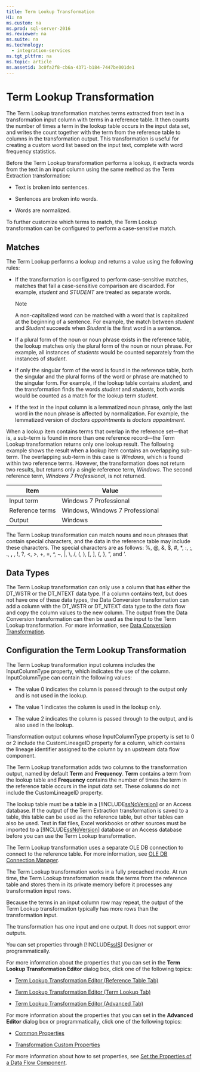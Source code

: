 ```yaml
---
title: Term Lookup Transformation
H1: na
ms.custom: na
ms.prod: sql-server-2016
ms.reviewer: na
ms.suite: na
ms.technology: 
  - integration-services
ms.tgt_pltfrm: na
ms.topic: article
ms.assetid: 3c0fa2f8-cb6a-4371-b184-7447be001de1
---
```

# Term Lookup Transformation
  The Term Lookup transformation matches terms extracted from text in a transformation input column with terms in a reference table. It then counts the number of times a term in the lookup table occurs in the input data set, and writes the count together with the term from the reference table to columns in the transformation output. This transformation is useful for creating a custom word list based on the input text, complete with word frequency statistics.  
  
 Before the Term Lookup transformation performs a lookup, it extracts words from the text in an input column using the same method as the Term Extraction transformation:  
  
-   Text is broken into sentences.  
  
-   Sentences are broken into words.  
  
-   Words are normalized.  
  
 To further customize which terms to match, the Term Lookup transformation can be configured to perform a case-sensitive match.  
  
## Matches  
 The Term Lookup performs a lookup and returns a value using the following rules:  
  
-   If the transformation is configured to perform case-sensitive matches, matches that fail a case-sensitive comparison are discarded. For example, *student* and *STUDENT* are treated as separate words.  
  
    > [!NOTE]  
    >  A non-capitalized word can be matched with a word that is capitalized at the beginning of a sentence. For example, the match between *student* and *Student* succeeds when *Student* is the first word in a sentence.  
  
-   If a plural form of the noun or noun phrase exists in the reference table, the lookup matches only the plural form of the noun or noun phrase. For example, all instances of *students* would be counted separately from the instances of *student*.  
  
-   If only the singular form of the word is found in the reference table, both the singular and the plural forms of the word or phrase are matched to the singular form. For example, if the lookup table contains *student*, and the transformation finds the words *student* and *students*, both words would be counted as a match for the lookup term *student*.  
  
-   If the text in the input column is a lemmatized noun phrase, only the last word in the noun phrase is affected by normalization. For example, the lemmatized version of *doctors appointments* is *doctors appointment*.  
  
 When a lookup item contains terms that overlap in the reference set—that is, a sub-term is found in more than one reference record—the Term Lookup transformation returns only one lookup result. The following example shows the result when a lookup item contains an overlapping sub-term. The overlapping sub-term in this case is *Windows*, which is found within two reference terms. However, the transformation does not return two results, but returns only a single reference term, *Windows*. The second reference term, *Windows 7 Professional*, is not returned.  
  
|Item|Value|  
|----------|-----------|  
|Input term|Windows 7 Professional|  
|Reference terms|Windows, Windows 7 Professional|  
|Output|Windows|  
  
 The Term Lookup transformation can match nouns and noun phrases that contain special characters, and the data in the reference table may include these characters. The special characters are as follows: %, @, &, $, #, \*, :, ;, ., **,** , !, ?, <, >, +, =, ^, ~, |, \\, /, (, ), [, ], {, }, “, and ‘.  
  
## Data Types  
 The Term Lookup transformation can only use a column that has either the DT_WSTR or the DT_NTEXT data type. If a column contains text, but does not have one of these data types, the Data Conversion transformation can add a column with the DT_WSTR or DT_NTEXT data type to the data flow and copy the column values to the new column. The output from the Data Conversion transformation can then be used as the input to the Term Lookup transformation. For more information, see [Data Conversion Transformation](../../Topics/TopicNameNotContainA/Data-Conversion-Transformation.md).  
  
## Configuration the Term Lookup Transformation  
 The Term Lookup transformation input columns includes the InputColumnType property, which indicates the use of the column. InputColumnType can contain the following values:  
  
-   The value 0 indicates the column is passed through to the output only and is not used in the lookup.  
  
-   The value 1 indicates the column is used in the lookup only.  
  
-   The value 2 indicates the column is passed through to the output, and is also used in the lookup.  
  
 Transformation output columns whose InputColumnType property is set to 0 or 2 include the CustomLineageID property for a column, which contains the lineage identifier assigned to the column by an upstream data flow component.  
  
 The Term Lookup transformation adds two columns to the transformation output, named by default **Term** and **Frequency**. **Term** contains a term from the lookup table and **Frequency** contains the number of times the term in the reference table occurs in the input data set. These columns do not include the CustomLineageID property.  
  
 The lookup table must be a table in a [!INCLUDE[ssNoVersion](../../Topics/TopicNameContainA/includes/ssNoVersion_md.md)] or an Access database. If the output of the Term Extraction transformation is saved to a table, this table can be used as the reference table, but other tables can also be used. Text in flat files, Excel workbooks or other sources must be imported to a [!INCLUDE[ssNoVersion](../../Topics/TopicNameContainA/includes/ssNoVersion_md.md)] database or an Access database before you can use the Term Lookup transformation.  
  
 The Term Lookup transformation uses a separate OLE DB connection to connect to the reference table. For more information, see [OLE DB Connection Manager](../../Topics/TopicNameNotContainA/OLE-DB-Connection-Manager.md).  
  
 The Term Lookup transformation works in a fully precached mode. At run time, the Term Lookup transformation reads the terms from the reference table and stores them in its private memory before it processes any transformation input rows.  
  
 Because the terms in an input column row may repeat, the output of the Term Lookup transformation typically has more rows than the transformation input.  
  
 The transformation has one input and one output. It does not support error outputs.  
  
 You can set properties through [!INCLUDE[ssIS](../../Topics/TopicNameContainA/includes/ssIS_md.md)] Designer or programmatically.  
  
 For more information about the properties that you can set in the **Term Lookup Transformation Editor** dialog box, click one of the following topics:  
  
-   [Term Lookup Transformation Editor &#40;Reference Table Tab&#41;](../../Topics/TopicNameNotContainA/Term-Lookup-Transformation-Editor--Reference-Table-Tab-.md)  
  
-   [Term Lookup Transformation Editor &#40;Term Lookup Tab&#41;](../../Topics/TopicNameNotContainA/Term-Lookup-Transformation-Editor--Term-Lookup-Tab-.md)  
  
-   [Term Lookup Transformation Editor &#40;Advanced Tab&#41;](../../Topics/TopicNameNotContainA/Term-Lookup-Transformation-Editor--Advanced-Tab-.md)  
  
 For more information about the properties that you can set in the **Advanced Editor** dialog box or programmatically, click one of the following topics:  
  
-   [Common Properties](../../Topics/TopicNameNotContainA/Common-Properties.md)  
  
-   [Transformation Custom Properties](../../Topics/TopicNameNotContainA/Transformation-Custom-Properties.md)  
  
 For more information about how to set properties, see [Set the Properties of a Data Flow Component](../../Topics/TopicNameContainA/Set-the-Properties-of-a-Data-Flow-Component.md).  
  
  